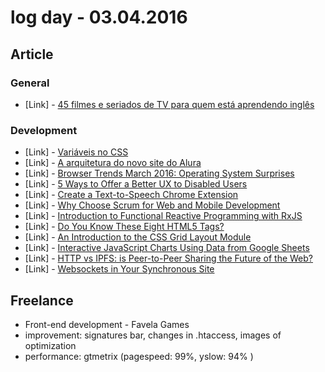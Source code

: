 # log day - 03.04.2016

## Article

### General

 - \[Link\] - [45 filmes e seriados de TV para quem está aprendendo inglês](http://incrivel.club/inspiracao-dicas/45-filmes-e-seriados-de-tv-para-quem-esta-aprendendo-ingles-46105/) 

### Development

 - \[Link\] - [Variáveis no CSS](https://braziljs.org/blog/variaveis-no-css/)
 - \[Link\] - [A arquitetura do novo site do Alura](http://blog.alura.com.br/a-arquitetura-do-novo-site-do-alura/)
 - \[Link\] - [Browser Trends March 2016: Operating System Surprises](http://www.sitepoint.com/browser-trends-march-2016-operating-system-surprises/)
 - \[Link\] - [5 Ways to Offer a Better UX to Disabled Users](http://www.sitepoint.com/5-ways-offer-better-ux-disabled-users/)
 - \[Link\] - [Create a Text-to-Speech Chrome Extension](http://www.sitepoint.com/create-text-to-speech-chrome-extension/)
 - \[Link\] - [Why Choose Scrum for Web and Mobile Development](http://www.sitepoint.com/why-choose-scrum-for-web-and-mobile-development/)
 - \[Link\] - [Introduction to Functional Reactive Programming with RxJS](http://www.sitepoint.com/functional-reactive-programming-rxjs/)
 - \[Link\] - [Do You Know These Eight HTML5 Tags?](http://www.sitepoint.com/eight-html5-tags-you-might-not-know/)
 - \[Link\] - [An Introduction to the CSS Grid Layout Module](http://www.sitepoint.com/introduction-css-grid-layout-module/)
 - \[Link\] - [Interactive JavaScript Charts Using Data from Google Sheets](http://www.sitepoint.com/interactive-javascript-charts-using-data-from-google-sheets/)
 - \[Link\] - [HTTP vs IPFS: is Peer-to-Peer Sharing the Future of the Web?](http://www.sitepoint.com/http-vs-ipfs-is-peer-to-peer-sharing-the-future-of-the-web/)
 - \[Link\] - [Websockets in Your Synchronous Site](http://www.sitepoint.com/websockets-in-your-synchronous-site/)

## Freelance

 - Front-end development - Favela Games
  - improvement: signatures bar, changes in .htaccess, images of optimization
  - performance: gtmetrix (pagespeed: 99%, yslow: 94% )
